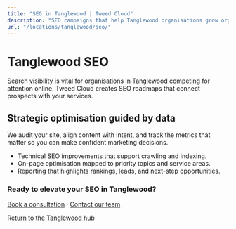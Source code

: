 ```yaml
---
title: "SEO in Tanglewood | Tweed Cloud"
description: "SEO campaigns that help Tanglewood organisations grow organic visibility."
url: "/locations/tanglewood/seo/"
---
```


# Tanglewood SEO

Search visibility is vital for organisations in Tanglewood competing for attention online. Tweed Cloud creates SEO roadmaps that connect prospects with your services.

## Strategic optimisation guided by data

We audit your site, align content with intent, and track the metrics that matter so you can make confident marketing decisions.

- Technical SEO improvements that support crawling and indexing.
- On-page optimisation mapped to priority topics and service areas.
- Reporting that highlights rankings, leads, and next-step opportunities.

### Ready to elevate your SEO in Tanglewood?

[Book a consultation](/consultation/) · [Contact our team](/contact/)

[Return to the Tanglewood hub](/locations/tanglewood/)
